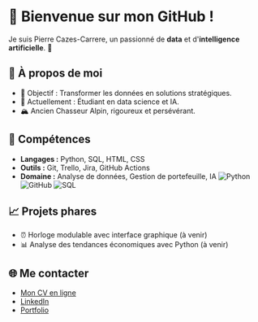 # 👋 Bienvenue sur mon GitHub !
Je suis Pierre Cazes-Carrere, un passionné de **data** et d'**intelligence artificielle**. 🌟

## 🚀 À propos de moi
- 🎯 Objectif : Transformer les données en solutions stratégiques.
- 🌱 Actuellement : Étudiant en data science et IA.
- 🏔 Ancien Chasseur Alpin, rigoureux et persévérant.

## 🔧 Compétences
- **Langages :** Python, SQL, HTML, CSS
- **Outils :** Git, Trello, Jira, GitHub Actions
- **Domaine :** Analyse de données, Gestion de portefeuille, IA
![Python](https://img.shields.io/badge/Python-3776AB?style=for-the-badge&logo=python&logoColor=white)
![GitHub](https://img.shields.io/badge/GitHub-181717?style=for-the-badge&logo=github&logoColor=white)
![SQL](https://img.shields.io/badge/SQL-00758F?style=for-the-badge&logo=database&logoColor=white)

## 📈 Projets phares
- ⏰ Horloge modulable avec interface graphique (à venir)
- 📊 Analyse des tendances économiques avec Python (à venir)

## 🌐 Me contacter
- [Mon CV en ligne](https://pierre-cazes-carrere.github.io/Curriculum_Vitae/)
- [LinkedIn](https://www.linkedin.com/in/pierrecazescarrere/)
- [Portfolio](https://pierre-cazes-carrere.github.io/portfolio/)



